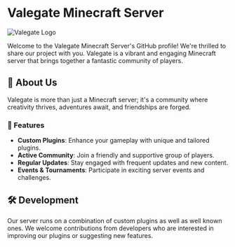 # Valegate Minecraft Server

![Valegate Logo]([https://i.imgur.com/wqJX6ot.png])

Welcome to the Valegate Minecraft Server's GitHub profile! We're thrilled to share our project with you. Valegate is a vibrant and engaging Minecraft server that brings together a fantastic community of players. 

## 🚀 About Us

Valegate is more than just a Minecraft server; it's a community where creativity thrives, adventures await, and friendships are forged.

### 🌟 Features

- **Custom Plugins**: Enhance your gameplay with unique and tailored plugins.
- **Active Community**: Join a friendly and supportive group of players.
- **Regular Updates**: Stay engaged with frequent updates and new content.
- **Events & Tournaments**: Participate in exciting server events and challenges.

## 🛠️ Development

Our server runs on a combination of custom plugins as well as well known ones. We welcome contributions from developers who are interested in improving our plugins or suggesting new features. 
